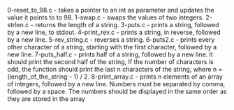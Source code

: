 0-reset_to_98.c - takes a pointer to an int as parameter and updates the value it points to to 98.
1-swap.c - swaps the values of two integers.
2-strlen.c - returns the length of a string.
3-puts.c - prints a string, followed by a new line, to stdout.
4-print_rev.c - prints a string, in reverse, followed by a new line.
5-rev_string.c - reverses a string.
6-puts2.c - prints every other character of a string, starting with the first character, followed by a new line.
7-puts_half.c - prints half of a string, followed by a new line. It should print the second half of the string, If the number of characters is odd, the function should print the last n characters of the string, where n = (length_of_the_string - 1) / 2.
8-print_array.c -  prints n elements of an array of integers, followed by a new line. Numbers must be separated by comma, followed by a space. The numbers should be displayed in the same order as they are stored in the array
